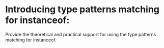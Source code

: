 # Introducing type patterns matching for instanceof:

Provide the theoretical and practical support for using the type patterns matching for instanceof.